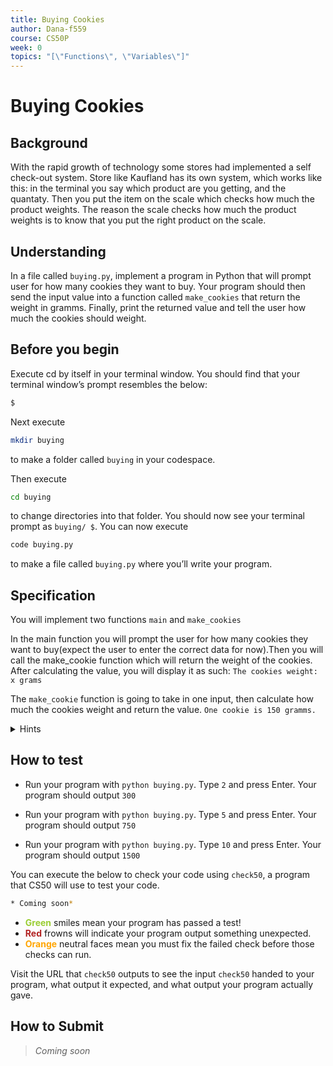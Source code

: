 ```yaml
---
title: Buying Cookies 
author: Dana-f559
course: CS50P
week: 0
topics: "[\"Functions\", \"Variables\"]"
---
```


# Buying Cookies
## Background
With the rapid growth of technology some stores had implemented a self check-out system. Store like Kaufland has its own system, which works like this: in the terminal you say which product are you getting, and the quantaty. Then you put the item on the scale which checks how much the product weights. The reason the scale checks how much the product weights is to know that you put the right product on the scale. 


## Understanding

In a file called `buying.py`, implement a program in Python that will prompt user for how many cookies they want to buy. Your program should then send the input value into a function called `make_cookies` that return the weight in gramms. Finally, print the returned value and tell the user how much the cookies should weight. 


## Before you begin

Execute cd by itself in your terminal window. You should find that your terminal window’s prompt resembles the below:
```bash
$
```
Next execute
```bash
mkdir buying
```
to make a folder called `buying` in your codespace.

Then execute
```bash
cd buying
```
to change directories into that folder. You should now see your terminal prompt as `buying/ $`. You can now execute
```bash
code buying.py
```
to make a file called `buying.py` where you’ll write your program.


## Specification
You will implement two functions `main` and `make_cookies`

In the main function you will prompt the user for how many cookies they want to buy(expect the user to enter the correct data for now).Then you will call the make_cookie function which will return the weight of the cookies. After calculating the value, you will display it as such: `The cookies weight: x grams`

The `make_cookie` function is going to take in one input, then calculate how much the cookies weight and return the value. `One cookie is 150 gramms.` 

<details>
    <summary>Hints</summary>
        <p>Don't forget that input returns a string, and you need an int: <a href="https://docs.python.org/3/library/functions.html#int">https://docs.python.org/3/library/functions.html#int</a>
        <p>More about functions: <a href="https://docs.python.org/3/tutorial/controlflow.html#defining-functions">https://docs.python.org/3/tutorial/controlflow.html#defining-functions</a></p>
</details>


## How to test

* Run your program with `python buying.py`. Type `2` and press Enter. Your program should output `300`

* Run your program with `python buying.py`. Type `5` and press Enter. Your program should output `750`

* Run your program with `python buying.py`. Type `10` and press Enter. Your program should output `1500`


You can execute the below to check your code using `check50`, a program that CS50 will use to test your code.
```bash
* Coming soon*
```
* **<span style="color: yellowgreen;">Green</span>** smiles mean your program has passed a test!
* **<span style="color: firebrick;">Red</span>** frowns will indicate your program output something unexpected.
* **<span style="color: orange;">Orange</span>** neutral faces mean you must fix the failed check before those checks can run.

Visit the URL that `check50` outputs to see the input `check50` handed to your program, what output it expected, and what output your program actually gave.

## How to Submit
> *Coming soon*
